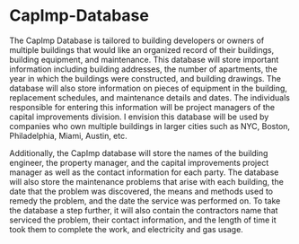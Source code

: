# CapImp-Database

The CapImp Database is tailored to building developers or owners of multiple buildings that
would like an organized record of their buildings, building equipment, and maintenance. This database
will store important information including building addresses, the number of apartments, the year in
which the buildings were constructed, and building drawings. The database will also store
information on pieces of equipment in the building, replacement schedules, and maintenance details
and dates. The individuals responsible for entering this information will be project managers of the
capital improvements division. I envision this database will be used by companies who own multiple
buildings in larger cities such as NYC, Boston, Philadelphia, Miami, Austin, etc.

Additionally, the CapImp database will store the names of the building engineer, the property
manager, and the capital improvements project manager as well as the contact information for each
party. The database will also store the maintenance problems that arise with each building, the date that
the problem was discovered, the means and methods used  to remedy the problem, and the date the
service was performed on. To take the database a step further, it will also contain the contractors name
that serviced the problem, their contact information, and the length of time it took them to complete
the work, and electricity and gas usage.
